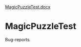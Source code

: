[MagicPuzzleTest.docx](https://github.com/KattyNemka/MagicPuzzleTest/files/7779215/MagicPuzzleTest.docx)

# MagicPuzzleTest
Bug-reports
